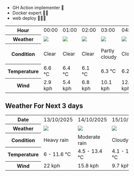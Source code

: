 - GH Action implementer 🚀
- Docker expert 🐳🚢
- web deploy 👨🏻‍💻

<div style="width:400px">


<table>
    <tr>
        <th>Hour</th>
        <td>00:00</td><td>01:00</td><td>02:00</td><td>03:00</td><td>04:00</td><td>05:00</td><td>06:00</td><td>07:00</td><td>08:00</td><td>09:00</td><td>10:00</td><td>11:00</td><td>12:00</td><td>13:00</td><td>14:00</td><td>15:00</td><td>16:00</td><td>17:00</td><td>18:00</td><td>19:00</td><td>20:00</td><td>21:00</td><td>22:00</td><td>23:00</td>
    </tr>
    <tr>
        <th>Weather</th>
        <td><img src="https://cdn.weatherapi.com/weather/64x64/night/113.png"></img></td><td><img src="https://cdn.weatherapi.com/weather/64x64/night/113.png"></img></td><td><img src="https://cdn.weatherapi.com/weather/64x64/night/113.png"></img></td><td><img src="https://cdn.weatherapi.com/weather/64x64/night/116.png"></img></td><td><img src="https://cdn.weatherapi.com/weather/64x64/night/119.png"></img></td><td><img src="https://cdn.weatherapi.com/weather/64x64/night/119.png"></img></td><td><img src="https://cdn.weatherapi.com/weather/64x64/night/176.png"></img></td><td><img src="https://cdn.weatherapi.com/weather/64x64/night/266.png"></img></td><td><img src="https://cdn.weatherapi.com/weather/64x64/day/296.png"></img></td><td><img src="https://cdn.weatherapi.com/weather/64x64/day/296.png"></img></td><td><img src="https://cdn.weatherapi.com/weather/64x64/day/266.png"></img></td><td><img src="https://cdn.weatherapi.com/weather/64x64/day/296.png"></img></td><td><img src="https://cdn.weatherapi.com/weather/64x64/day/296.png"></img></td><td><img src="https://cdn.weatherapi.com/weather/64x64/day/296.png"></img></td><td><img src="https://cdn.weatherapi.com/weather/64x64/day/296.png"></img></td><td><img src="https://cdn.weatherapi.com/weather/64x64/day/296.png"></img></td><td><img src="https://cdn.weatherapi.com/weather/64x64/day/296.png"></img></td><td><img src="https://cdn.weatherapi.com/weather/64x64/day/296.png"></img></td><td><img src="https://cdn.weatherapi.com/weather/64x64/day/296.png"></img></td><td><img src="https://cdn.weatherapi.com/weather/64x64/day/296.png"></img></td><td><img src="https://cdn.weatherapi.com/weather/64x64/day/296.png"></img></td><td><img src="https://cdn.weatherapi.com/weather/64x64/night/296.png"></img></td><td><img src="https://cdn.weatherapi.com/weather/64x64/night/302.png"></img></td><td><img src="https://cdn.weatherapi.com/weather/64x64/night/302.png"></img></td>
    </tr>
    <tr>
        <th>Condition</th>
        <td width="200px">Clear </td><td width="200px">Clear </td><td width="200px">Clear </td><td width="200px">Partly cloudy</td><td width="200px">Cloudy </td><td width="200px">Cloudy </td><td width="200px">Patchy rain nearby</td><td width="200px">Light drizzle</td><td width="200px">Light rain</td><td width="200px">Light rain</td><td width="200px">Light drizzle</td><td width="200px">Light rain</td><td width="200px">Light rain</td><td width="200px">Light rain</td><td width="200px">Light rain</td><td width="200px">Light rain</td><td width="200px">Light rain</td><td width="200px">Light rain</td><td width="200px">Light rain</td><td width="200px">Light rain</td><td width="200px">Light rain</td><td width="200px">Light rain</td><td width="200px">Moderate rain</td><td width="200px">Moderate rain</td>
    </tr>
    <tr>
        <th>Temperature</th>
        <td>6.6 °C</td><td>6.4 °C</td><td>6.1 °C</td><td>6.3 °C</td><td>6.2 °C</td><td>6.6 °C</td><td>7.4 °C</td><td>8.7 °C</td><td>9.1 °C</td><td>8.6 °C</td><td>8.9 °C</td><td>9.3 °C</td><td>9.8 °C</td><td>10.4 °C</td><td>11.3 °C</td><td>11.6 °C</td><td>11.6 °C</td><td>11.5 °C</td><td>11.6 °C</td><td>11.7 °C</td><td>11.7 °C</td><td>11.7 °C</td><td>11.7 °C</td><td>11.3 °C</td>
    </tr>
    <tr>
        <th>Wind</th>
        <td>2.9 kph</td><td>5.4 kph</td><td>6.8 kph</td><td>10.1 kph</td><td>12.6 kph</td><td>14.8 kph</td><td>17.3 kph</td><td>19.1 kph</td><td>21.2 kph</td><td>21.2 kph</td><td>19.4 kph</td><td>19.8 kph</td><td>19.1 kph</td><td>17.3 kph</td><td>16.6 kph</td><td>16.6 kph</td><td>17.6 kph</td><td>16.9 kph</td><td>18 kph</td><td>19.8 kph</td><td>20.5 kph</td><td>20.9 kph</td><td>22 kph</td><td>17.6 kph</td>
    </tr>
</table>


<div/>

## Weather For Next 3 days

<div style="width:400px">


<table>
    <tr>
        <th>Date</th>
        <td>13/10/2025</td><td>14/10/2025</td><td>15/10/2025</td>
    </tr>
    <tr>
        <th>Weather</th>
        <td><img src="https://cdn.weatherapi.com/weather/64x64/day/308.png"/></td><td><img src="https://cdn.weatherapi.com/weather/64x64/day/302.png"/></td><td><img src="https://cdn.weatherapi.com/weather/64x64/day/119.png"/></td>
    </tr>
    <tr>
        <th>Condition</th>
        <td width="200px">Heavy rain</td><td width="200px">Moderate rain</td><td width="200px">Cloudy </td>
    </tr>
    <tr>
        <th>Temperature</th>
        <td>6 -  11.6 °C</td><td>4.5 -  13.4 °C</td><td>4.1 -  12.3 °C</td>
    </tr>
    <tr>
        <th>Wind</th>
        <td>22 kph</td><td>15.8 kph</td><td>9.7 kph</td>
    </tr>
</table>


<div/>


